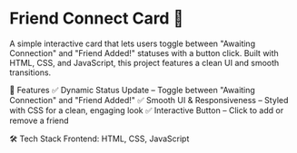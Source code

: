 # Friend Connect Card 💙

A simple interactive card that lets users toggle between "Awaiting Connection" and "Friend Added!" statuses with a button click. Built with HTML, CSS, and JavaScript, this project features a clean UI and smooth transitions.

🚀 Features
✅ Dynamic Status Update – Toggle between "Awaiting Connection" and "Friend Added!" ✅ Smooth UI & Responsiveness – Styled with CSS for a clean, engaging look ✅ Interactive Button – Click to add or remove a friend

🛠 Tech Stack
Frontend: HTML, CSS, JavaScript

